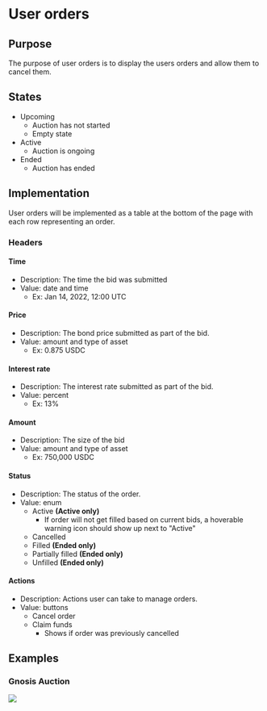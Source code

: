 # User orders

## Purpose

The purpose of user orders is to display the users orders and allow them to cancel them.

## States

- Upcoming
  - Auction has not started
  - Empty state
- Active
  - Auction is ongoing
- Ended
  - Auction has ended

## Implementation

User orders will be implemented as a table at the bottom of the page with each row representing an order.

### Headers

#### Time

- Description: The time the bid was submitted
- Value: date and time
  - Ex: Jan 14, 2022, 12:00 UTC

#### Price

- Description: The bond price submitted as part of the bid.
- Value: amount and type of asset
  - Ex: 0.875 USDC

#### Interest rate

- Description: The interest rate submitted as part of the bid.
- Value: percent
  - Ex: 13%

#### Amount

- Description: The size of the bid
- Value: amount and type of asset
  - Ex: 750,000 USDC

#### Status

- Description: The status of the order.
- Value: enum
  - Active **(Active only)**
    - If order will not get filled based on current bids, a hoverable warning icon should show up next to "Active"
  - Cancelled
  - Filled **(Ended only)**
  - Partially filled **(Ended only)**
  - Unfilled **(Ended only)**

#### Actions

- Description: Actions user can take to manage orders.
- Value: buttons
  - Cancel order
  - Claim funds
    - Shows if order was previously cancelled

## Examples

### Gnosis Auction

![](../../../assets/gnosis/your_order.png)

